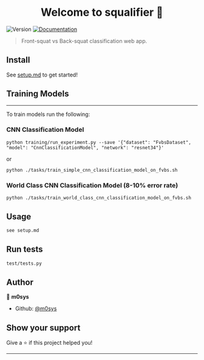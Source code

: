 <h1 align="center">Welcome to squalifier 👋</h1>
<p>
  <img alt="Version" src="https://img.shields.io/badge/version-0.1-blue.svg?cacheSeconds=2592000" />
  <a href="documentation.md" target="_blank">
    <img alt="Documentation" src="https://img.shields.io/badge/documentation-yes-brightgreen.svg" />
  </a>
</p>

> Front-squat vs Back-squat classification web app.

## Install

See [setup.md](https://github.com/m0sys/squalifier/blob/master/setup.md) to get started!

## Training Models

------------------------------------

To train models run the following:

### CNN Classification Model

```shell
python training/run_experiment.py --save '{"dataset": "FvbsDataset", "model": "CnnClassificationModel", "network": "resnet34"}'
```

or

```shell
python ./tasks/train_simple_cnn_classification_model_on_fvbs.sh
```



### World Class CNN Classification Model (8-10% error rate)

```shell
python ./tasks/train_world_class_cnn_classification_model_on_fvbs.sh
```



## Usage

```sh
see setup.md
```

## Run tests

```sh
test/tests.py
```

## Author

👤 **m0sys**

* Github: [@m0sys](https://github.com/m0sys)

## Show your support

Give a ⭐️ if this project helped you!

***
